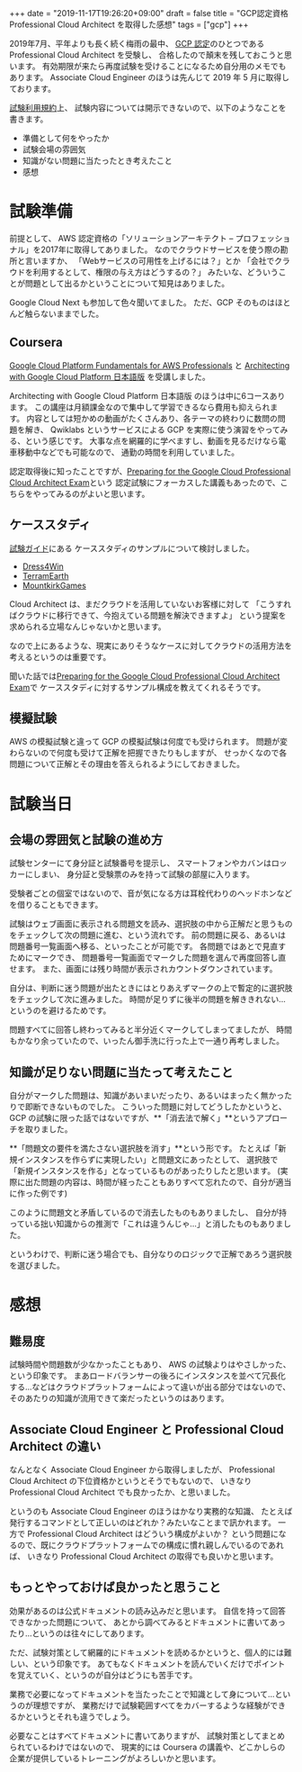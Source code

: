 +++
date = "2019-11-17T19:26:20+09:00"
draft = false
title = "GCP認定資格 Professional Cloud Architect を取得した感想"
tags = ["gcp"]
+++

2019年7月、平年よりも長く続く梅雨の最中、
[GCP 認定](https://cloud.google.com/certification/)のひとつである
Professional Cloud Architect を受験し、
合格したので顛末を残しておこうと思います。
有効期限が来たら再度試験を受けることになるため自分用のメモでもあります。
Associate Cloud Engineer のほうは先んじて 2019 年 5 月に取得しております。

[試験利用規約](https://cloud.google.com/certification/terms?hl=ja)上、
試験内容については開示できないので、以下のようなことを書きます。

- 準備として何をやったか
- 試験会場の雰囲気
- 知識がない問題に当たったとき考えたこと
- 感想

<!--more-->

# 試験準備

前提として、
AWS 認定資格の「ソリューションアーキテクト – プロフェッショナル」を2017年に取得してありました。
なのでクラウドサービスを使う際の勘所と言いますか、
「Webサービスの可用性を上げるには？」とか
「会社でクラウドを利用するとして、権限の与え方はどうするの？」
みたいな、どういうことが問題として出るかということについて知見はありました。

Google Cloud Next も参加して色々聞いてました。
ただ、GCP そのものはほとんど触らないままでした。

## Coursera

[Google Cloud Platform Fundamentals for AWS Professionals](https://ja.coursera.org/learn/gcp-fundamentals-aws)
と
[Architecting with Google Cloud Platform 日本語版](https://ja.coursera.org/specializations/gcp-architecture-jp)
を受講しました。

Architecting with Google Cloud Platform 日本語版 のほうは中に6コースあります。
この講座は月額課金なので集中して学習できるなら費用も抑えられます。
内容としては短かめの動画がたくさんあり、各テーマの終わりに数問の問題を解き、
Qwiklabs というサービスによる GCP を実際に使う演習をやってみる、という感じです。
大事な点を網羅的に学べますし、動画を見るだけなら電車移動中などでも可能なので、
通勤の時間を利用していました。

認定取得後に知ったことですが、[Preparing for the Google Cloud Professional Cloud Architect Exam](https://ja.coursera.org/learn/preparing-cloud-professional-cloud-architect-exam)という
認定試験にフォーカスした講義もあったので、こちらをやってみるのがよいと思います。

## ケーススタディ

[試験ガイド](https://cloud.google.com/certification/guides/professional-cloud-architect/?hl=ja)にある
ケーススタディのサンプルについて検討しました。

- [Dress4Win](https://cloud.google.com/certification/guides/cloud-architect/casestudy-dress4win-rev2?hl=ja)
- [TerramEarth](https://cloud.google.com/certification/guides/cloud-architect/casestudy-terramearth-rev2?hl=ja)
- [MountkirkGames](https://cloud.google.com/certification/guides/cloud-architect/casestudy-mountkirkgames-rev2?hl=ja)

Cloud Architect は、まだクラウドを活用していないお客様に対して
「こうすればクラウドに移行できて、今抱えている問題を解決できますよ」
という提案を求められる立場なんじゃないかと思います。

なので上にあるような、現実にありそうなケースに対してクラウドの活用方法を考えるというのは重要です。

聞いた話では[Preparing for the Google Cloud Professional Cloud Architect Exam](https://ja.coursera.org/learn/preparing-cloud-professional-cloud-architect-exam)で
ケーススタディに対するサンプル構成を教えてくれるそうです。

## 模擬試験

AWS の模擬試験と違って GCP の模擬試験は何度でも受けられます。
問題が変わらないので何度も受けて正解を把握できたりもしますが、
せっかくなので各問題について正解とその理由を答えられるようにしておきました。

# 試験当日

## 会場の雰囲気と試験の進め方

試験センターにて身分証と試験番号を提示し、
スマートフォンやカバンはロッカーにしまい、
身分証と受験票のみを持って試験の部屋に入ります。

受験者ごとの個室ではないので、音が気になる方は耳栓代わりのヘッドホンなどを借りることもできます。

試験はウェブ画面に表示される問題文を読み、選択肢の中から正解だと思うものをチェックして次の問題に進む、という流れです。
前の問題に戻る、あるいは問題番号一覧画面へ移る、といったことが可能です。
各問題ではあとで見直すためにマークでき、
問題番号一覧画面でマークした問題を選んで再度回答し直せます。
また、画面には残り時間が表示されカウントダウンされています。

自分は、判断に迷う問題が出たときにはとりあえずマークの上で暫定的に選択肢をチェックして次に進みました。
時間が足りずに後半の問題を解ききれない...というのを避けるためです。

問題すべてに回答し終わってみると半分近くマークしてしまってましたが、
時間もかなり余っていたので、いったん御手洗に行った上で一通り再考しました。

## 知識が足りない問題に当たって考えたこと

自分がマークした問題は、知識があいまいだったり、あるいはまったく無かったりで即断できないものでした。
こういった問題に対してどうしたかというと、GCP の試験に限った話ではないですが、**「消去法で解く」**というアプローチを取りました。

**「問題文の要件を満たさない選択肢を消す」**という形です。
たとえば「新規インスタンスを作らずに実現したい」と問題文にあったとして、
選択肢で「新規インスタンスを作る」となっているものがあったりしたと思います。
(実際に出た問題の内容は、時間が経ったこともありすべて忘れたので、自分が適当に作った例です)

このように問題文と矛盾しているので消去したものもありましたし、
自分が持っている拙い知識からの推測で「これは違うんじゃ...」と消したものもありました。

というわけで、判断に迷う場合でも、自分なりのロジックで正解であろう選択肢を選びました。

# 感想

## 難易度

試験時間や問題数が少なかったこともあり、
AWS の試験よりはやさしかった、という印象です。
まあロードバランサーの後ろにインスタンスを並べて冗長化する...などはクラウドプラットフォームによって違いが出る部分ではないので、
そのあたりの知識が流用できて楽だったというのはあります。

## Associate Cloud Engineer と Professional Cloud Architect の違い

なんとなく Associate Cloud Engineer から取得しましたが、
Professional Cloud Architect の下位資格かというとそうでもないので、
いきなり Professional Cloud Architect でも良かったか、と思いました。

というのも Associate Cloud Engineer のほうはかなり実務的な知識、
たとえば発行するコマンドとして正しいのはどれか？みたいなことまで訊かれます。
一方で Professional Cloud Architect はどういう構成がよいか？
という問題になるので、既にクラウドプラットフォームでの構成に慣れ親しんでいるのであれば、
いきなり Professional Cloud Architect の取得でも良いかと思います。

## もっとやっておけば良かったと思うこと

効果があるのは公式ドキュメントの読み込みだと思います。
自信を持って回答できなかった問題について、
あとから調べてみるとドキュメントに書いてあったり...というのは往々にしてあります。

ただ、試験対策として網羅的にドキュメントを読めるかというと、個人的には難しい、という印象です。
あてもなくドキュメントを読んでいくだけでポイントを覚えていく、というのが自分はどうにも苦手です。

業務で必要になってドキュメントを当たったことで知識として身について...というのが理想ですが、
業務だけで試験範囲すべてをカバーするような経験ができるかというとそれも違うでしょう。

必要なことはすべてドキュメントに書いてありますが、
試験対策としてまとめられているわけではないので、
現実的には Coursera の講義や、どこかしらの企業が提供しているトレーニングがよろしいかと思います。

